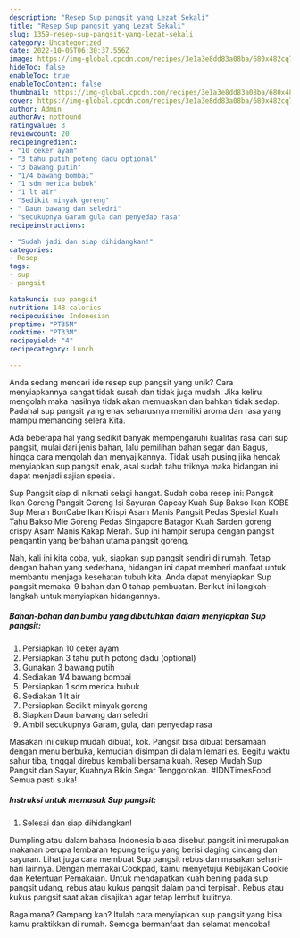 ```yaml
---
description: "Resep Sup pangsit yang Lezat Sekali"
title: "Resep Sup pangsit yang Lezat Sekali"
slug: 1359-resep-sup-pangsit-yang-lezat-sekali
category: Uncategorized
date: 2022-10-05T06:30:37.556Z
image: https://img-global.cpcdn.com/recipes/3e1a3e8dd83a08ba/680x482cq70/sup-pangsit-foto-resep-utama.jpg
hideToc: false
enableToc: true
enableTocContent: false
thumbnail: https://img-global.cpcdn.com/recipes/3e1a3e8dd83a08ba/680x482cq70/sup-pangsit-foto-resep-utama.jpg
cover: https://img-global.cpcdn.com/recipes/3e1a3e8dd83a08ba/680x482cq70/sup-pangsit-foto-resep-utama.jpg
author: Admin
authorAv: notfound
ratingvalue: 3
reviewcount: 20
recipeingredient:
- "10 ceker ayam"
- "3 tahu putih potong dadu optional"
- "3 bawang putih"
- "1/4 bawang bombai"
- "1 sdm merica bubuk"
- "1 lt air"
- "Sedikit minyak goreng"
- " Daun bawang dan seledri"
- "secukupnya Garam gula dan penyedap rasa"
recipeinstructions:

- "Sudah jadi dan siap dihidangkan!"
categories:
- Resep
tags:
- sup
- pangsit

katakunci: sup pangsit 
nutrition: 148 calories
recipecuisine: Indonesian
preptime: "PT35M"
cooktime: "PT33M"
recipeyield: "4"
recipecategory: Lunch

---
```





Anda sedang mencari ide resep sup pangsit yang unik? Cara menyiapkannya sangat tidak susah dan tidak juga mudah. Jika keliru mengolah maka hasilnya tidak akan memuaskan dan bahkan tidak sedap. Padahal sup pangsit yang enak seharusnya memiliki aroma dan rasa yang mampu memancing selera Kita.





Ada beberapa hal yang sedikit banyak mempengaruhi kualitas rasa dari sup pangsit, mulai dari jenis bahan, lalu pemilihan bahan segar dan Bagus, hingga cara mengolah dan menyajikannya. Tidak usah pusing jika hendak menyiapkan sup pangsit enak,      asal sudah tahu triknya maka hidangan ini dapat menjadi sajian spesial.














Sup Pangsit siap di nikmati selagi hangat. Sudah coba resep ini: Pangsit Ikan Goreng Pangsit Goreng Isi Sayuran Capcay Kuah Sup Bakso Ikan KOBE Sup Merah BonCabe Ikan Krispi Asam Manis Pangsit Pedas Spesial Kuah Tahu Bakso Mie Goreng Pedas Singapore Batagor Kuah Sarden goreng crispy Asam Manis Kakap Merah. Sup ini hampir serupa dengan pangsit pengantin yang berbahan utama pangsit goreng.






Nah, kali ini kita coba, yuk, siapkan sup pangsit sendiri di rumah. Tetap dengan bahan yang sederhana, hidangan ini dapat memberi manfaat untuk membantu menjaga kesehatan tubuh kita. Anda dapat menyiapkan Sup pangsit memakai 9 bahan dan 0 tahap pembuatan. Berikut ini langkah-langkah untuk menyiapkan hidangannya.

<!--inarticleads1-->

##### Bahan-bahan dan bumbu yang dibutuhkan dalam menyiapkan Sup pangsit:

1. Persiapkan 10 ceker ayam
1. Persiapkan 3 tahu putih potong dadu (optional)
1. Gunakan 3 bawang putih
1. Sediakan 1/4 bawang bombai
1. Persiapkan 1 sdm merica bubuk
1. Sediakan 1 lt air
1. Persiapkan Sedikit minyak goreng
1. Siapkan  Daun bawang dan seledri
1. Ambil secukupnya Garam, gula, dan penyedap rasa


Masakan ini cukup mudah dibuat, kok. Pangsit bisa dibuat bersamaan dengan menu berbuka, kemudian disimpan di dalam lemari es. Begitu waktu sahur tiba, tinggal direbus kembali bersama kuah. Resep Mudah Sup Pangsit dan Sayur, Kuahnya Bikin Segar Tenggorokan. #IDNTimesFood Semua pasti suka! 

<!--inarticleads2-->

##### Instruksi untuk memasak Sup pangsit:


1. Selesai dan siap dihidangkan!

Dumpling atau dalam bahasa Indonesia biasa disebut pangsit ini merupakan makanan berupa lembaran tepung terigu yang berisi daging cincang dan sayuran. Lihat juga cara membuat Sup pangsit rebus dan masakan sehari-hari lainnya. Dengan memakai Cookpad, kamu menyetujui Kebijakan Cookie dan Ketentuan Pemakaian. Untuk mendapatkan kuah bening pada sup pangsit udang, rebus atau kukus pangsit dalam panci terpisah. Rebus atau kukus pangsit saat akan disajikan agar tetap lembut kulitnya. 

Bagaimana? Gampang kan? Itulah cara menyiapkan sup pangsit yang bisa kamu praktikkan di rumah. Semoga bermanfaat dan selamat mencoba!
